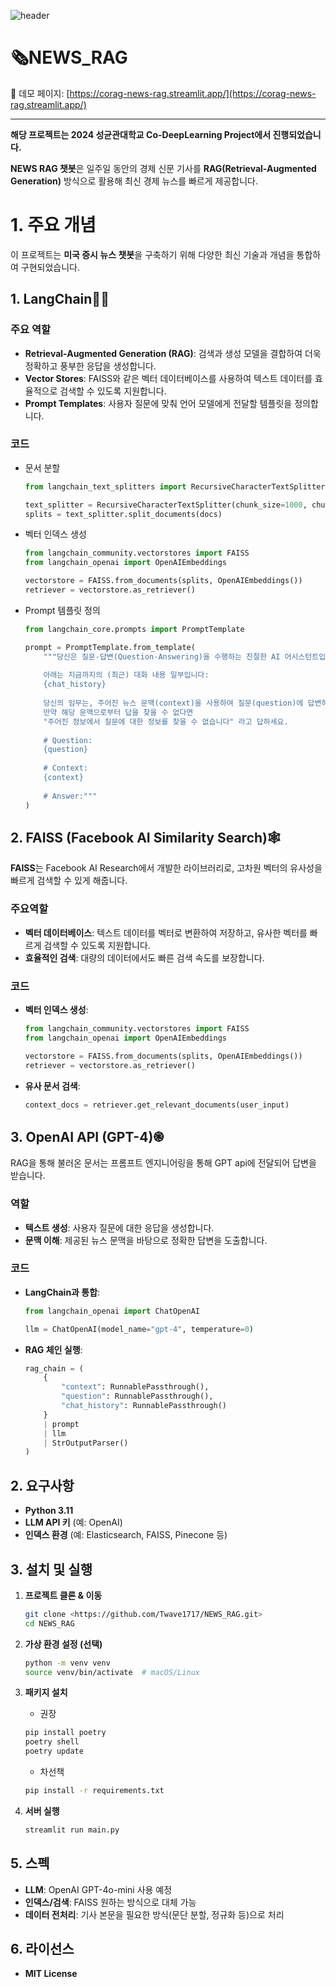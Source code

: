 ![header](https://capsule-render.vercel.app/api?type=Rect&color=auto&height=300&section=header&text=2024%20SKKU%20미국증시챗봇&fontSize=50)
# 🗞️NEWS_RAG

🚀 데모 페이지: [https://corag-news-rag.streamlit.app/](https://corag-news-rag.streamlit.app/)

---

**해당 프로젝트는 2024 성균관대학교 Co-DeepLearning Project에서 진행되었습니다.**

**NEWS RAG 챗봇**은 일주일 동안의 경제 신문 기사를 **RAG(Retrieval-Augmented Generation)** 방식으로 활용해 최신 경제 뉴스를 빠르게 제공합니다.

# **1. 주요 개념**

이 프로젝트는 **미국 증시 뉴스 챗봇**을 구축하기 위해 다양한 최신 기술과 개념을 통합하여 구현되었습니다.

## 1. LangChain🦜🔗

### 주요 역할

- **Retrieval-Augmented Generation (RAG)**: 검색과 생성 모델을 결합하여 더욱 정확하고 풍부한 응답을 생성합니다.
- **Vector Stores**: FAISS와 같은 벡터 데이터베이스를 사용하여 텍스트 데이터를 효율적으로 검색할 수 있도록 지원합니다.
- **Prompt Templates**: 사용자 질문에 맞춰 언어 모델에게 전달할 템플릿을 정의합니다.

### 코드

- 문서 분할
    
    ```python
    from langchain_text_splitters import RecursiveCharacterTextSplitter
    
    text_splitter = RecursiveCharacterTextSplitter(chunk_size=1000, chunk_overlap=100)
    splits = text_splitter.split_documents(docs)
    ```
    
- 벡터 인덱스 생성
    
    ```python
    from langchain_community.vectorstores import FAISS
    from langchain_openai import OpenAIEmbeddings
    
    vectorstore = FAISS.from_documents(splits, OpenAIEmbeddings())
    retriever = vectorstore.as_retriever()
    ```
    
- Prompt 템플릿 정의
    
    ```python
    from langchain_core.prompts import PromptTemplate
    
    prompt = PromptTemplate.from_template(
        """당신은 질문-답변(Question-Answering)을 수행하는 친절한 AI 어시스턴트입니다.
        
        아래는 지금까지의 (최근) 대화 내용 일부입니다:
        {chat_history}
        
        당신의 임무는, 주어진 뉴스 문맥(context)을 사용하여 질문(question)에 답변하는 것입니다.
        만약 해당 문맥으로부터 답을 찾을 수 없다면
        "주어진 정보에서 질문에 대한 정보를 찾을 수 없습니다" 라고 답하세요.
        
        # Question:
        {question}
        
        # Context:
        {context}
        
        # Answer:"""
    )
    
    ```
    

## 2. FAISS (Facebook AI Similarity Search)🕸️

**FAISS**는 Facebook AI Research에서 개발한 라이브러리로, 고차원 벡터의 유사성을 빠르게 검색할 수 있게 해줍니다.

### 주요역할

- **벡터 데이터베이스**: 텍스트 데이터를 벡터로 변환하여 저장하고, 유사한 벡터를 빠르게 검색할 수 있도록 지원합니다.
- **효율적인 검색**: 대량의 데이터에서도 빠른 검색 속도를 보장합니다.

### 코드

- **벡터 인덱스 생성**:
    
    ```python
    from langchain_community.vectorstores import FAISS
    from langchain_openai import OpenAIEmbeddings
    
    vectorstore = FAISS.from_documents(splits, OpenAIEmbeddings())
    retriever = vectorstore.as_retriever()
    ```
    
- **유사 문서 검색**:
    
    ```python
    context_docs = retriever.get_relevant_documents(user_input)
    ```
    

## 3. OpenAI API (GPT-4)֎

RAG을 통해 불러온 문서는 프롬프트 엔지니어링을 통해 GPT api에 전달되어 답변을 받습니다. 

### 역할

- **텍스트 생성**: 사용자 질문에 대한 응답을 생성합니다.
- **문맥 이해**: 제공된 뉴스 문맥을 바탕으로 정확한 답변을 도출합니다.

### 코드

- **LangChain과 통합**:
    
    ```python
    from langchain_openai import ChatOpenAI
    
    llm = ChatOpenAI(model_name="gpt-4", temperature=0)
    ```
    
- **RAG 체인 실행**:
    
    ```python
    rag_chain = (
        {
            "context": RunnablePassthrough(),
            "question": RunnablePassthrough(),
            "chat_history": RunnablePassthrough()
        }
        | prompt
        | llm
        | StrOutputParser()
    )
    ```
    

## 2. 요구사항

- **Python 3.11**
- **LLM API 키** (예: OpenAI)
- **인덱스 환경** (예: Elasticsearch, FAISS, Pinecone 등)

## **3. 설치 및 실행**

1. **프로젝트 클론 & 이동**
    
    ```bash
    git clone <https://github.com/Twave1717/NEWS_RAG.git>
    cd NEWS_RAG
    ```
    
2. **가상 환경 설정 (선택)**
    
    ```bash
    python -m venv venv
    source venv/bin/activate  # macOS/Linux
    ```
    
3. **패키지 설치**
    - 권장
    
    ```bash
    pip install poetry
    poetry shell
    poetry update
    ```
    
    - 차선책
    
    ```bash
    pip install -r requirements.txt
    ```
    
4. **서버 실행**
    
    ```bash
    streamlit run main.py
    ```
    

## **5. 스펙**

- **LLM**: OpenAI GPT-4o-mini 사용 예정
- **인덱스/검색**: FAISS 원하는 방식으로 대체 가능
- **데이터 전처리**: 기사 본문을 필요한 방식(문단 분할, 정규화 등)으로 처리

## 6. 라이선스

- **MIT License**
